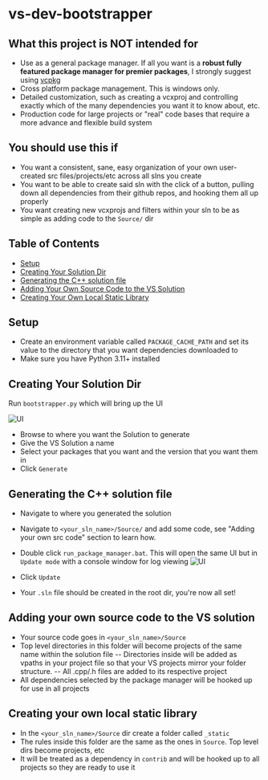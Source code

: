 # vs-dev-bootstrapper

## What this project is NOT intended for
- Use as a general package manager. If all you want is a **robust fully featured package manager for premier packages**, I strongly suggest using [vcpkg](https://vcpkg.io/en/)
- Cross platform package management. This is windows only.
- Detailed customization, such as creating a vcxproj and controlling exactly which of the many dependencies you want it to know about, etc.
- Production code for large projects or "real" code bases that require a more advance and flexible build system

## You should use this if
- You want a consistent, sane, easy organization of your own user-created src files/projects/etc across all slns you create
- You want to be able to create said sln with the click of a button, pulling down all dependencies from their github repos, and hooking them all up properly
- You want creating new vcxprojs and filters within your sln to be as simple as adding code to the `Source/` dir

## Table of Contents
- [Setup](#setup)
- [Creating Your Solution Dir](#creating-your-solution-dir)
- [Generating the C++ solution file](#generating-C-solution-file)
- [Adding Your Own Source Code to the VS Solution](#adding-your-own-source-code-to-the-vs-solution)
- [Creating Your Own Local Static Library](#creating-your-own-local-static-library)

## Setup
- Create an environment variable called `PACKAGE_CACHE_PATH` and set its value to the directory that you want dependencies downloaded to
- Make sure you have Python 3.11+ installed

## Creating Your Solution Dir
Run `bootstrapper.py` which will bring up the UI

![UI](https://i.imgur.com/YoAYH7F.png)

- Browse to where you want the Solution to generate
- Give the VS Solution a name
- Select your packages that you want and the version that you want them in
- Click `Generate`

## Generating the C++ solution file
- Navigate to where you generated the solution
- Navigate to `<your_sln_name>/Source/` and add some code, see "Adding your own src code" section to learn how.
  
- Double click `run_package_manager.bat`. This will open the same UI but in `Update mode` with a console window for log viewing
  ![UI](https://i.imgur.com/doevEp7.png)
- Click `Update`
- Your `.sln` file should be created in the root dir, you're now all set!

## Adding your own source code to the VS solution
- Your source code goes in `<your_sln_name>/Source`
- Top level directories in this folder will become projects of the same name within the solution file
-- Directories inside will be added as vpaths in your project file so that your VS projects mirror your folder structure.
-- All .cpp/.h files are added to its respective project
- All dependencies selected by the package manager will be hooked up for use in all projects

## Creating your own local static library
- In the `<your_sln_name>/Source` dir create a folder called `_static`
- The rules inside this folder are the same as the ones in `Source`. Top level dirs become projects, etc
- It will be treated as a dependency in `contrib` and will be hooked up to all projects so they are ready to use it
